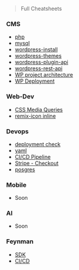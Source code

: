 > Full Cheatsheets

### CMS

- [php](./cms/php.md)
- [mysql](./cms/mysql.md)
- [wordpress-install](./cms/wp-install.md)
- [wordpress-themes](./cms/wp-themes.md)
- [wordpress-plugin-api](./cms/wp-plugin-api.md)
- [wordpress-rest-api](./cms/wp-rest-api.md)
- [WP project architecture](./cms/wp-project-architecture.md)
- [WP Deployment](./cms/wp-deployment.md)

### Web-Dev 

- [CSS Media Queries](./webdev/media-queries.md)
- [remix-icon inline](./webdev/remix-icon.md)

### Devops

- [deployment check](./devops/checklist.md)
- [yaml](./devops/yaml.md)
- [CI/CD Pipeline](./devops/ci_cd.md)
- [Stripe - Checkout](./devops/stripe-checkout.md)
- [posgres](./devops/posgres.md)

### Mobile

- Soon

### AI

- Soon

### Feynman

- [SDK](./feynman/sdk.md)
- [CI/CD](./feynman/ci_cd.md)
